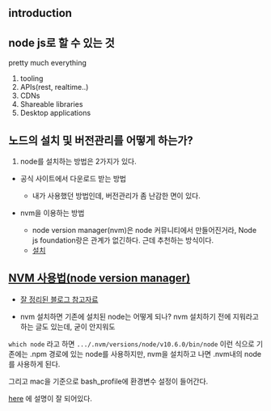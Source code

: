 ## introduction

## node js로 할 수 있는 것
pretty much everything
1. tooling
2. APIs(rest, realtime..)
3. CDNs
4. Shareable libraries
5. Desktop applications

## 노드의 설치 및 버전관리를 어떻게 하는가?
1. node를 설치하는 방법은 2가지가 있다. 
- 공식 사이트에서 다운로드 받는 방법
  * 내가 사용했던 방법인데, 버전관리가 좀 난감한 면이 있다. 

- nvm을 이용하는 방법
  * node version manager(nvm)은 node 커뮤니티에서 만들어진거라, Node js foundation랑은 관계가 없긴하다. 근데 추천하는 방식이다.
  * [설치](https://github.com/nvm-sh/nvm#installation)


## [NVM 사용법(node version manager)](https://github.com/nvm-sh/nvm#installation)
- [잘 정리된 블로그 참고자료](https://velog.io/@mayinjanuary/NVM-%EC%9D%B4%EB%9E%80-%EB%85%B8%EB%93%9CNode.js-%EB%B2%84%EC%A0%84-%EA%B4%80%EB%A6%AC%ED%95%98%EB%8A%94-%EB%B2%95)

- nvm 설치하면 기존에 설치된 node는 어떻게 되나?
nvm 설치하기 전에 지워라고 하는 글도 있는데, 굳이 안지워도 

`which node` 라고 하면 `.../.nvm/versions/node/v10.6.0/bin/node` 이런 식으로 기존에는 .npm 경로에 있는 node를 사용하지만, nvm을 설치하고 나면 .nvm내의 node를 사용하게 된다. 

그리고 mac을 기준으로 bash_profile에 환경변수 설정이 들어간다. 

[here](https://madplay.github.io/post/nodejs-install-osx) 에 설명이 잘 되어있다. 
